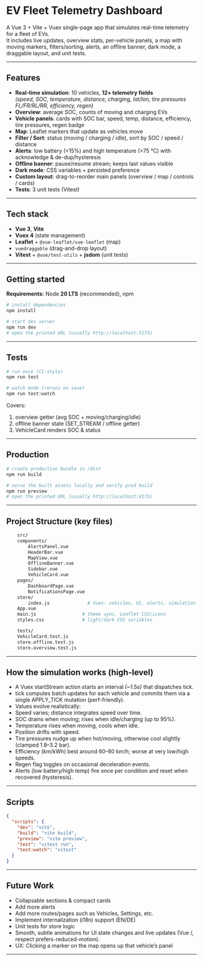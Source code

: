 # EV Fleet Telemetry Dashboard

A Vue 3 + Vite + Vuex single-page app that simulates real-time telemetry for a fleet of EVs.  
It includes live updates, overview stats, per-vehicle panels, a map with moving markers, filters/sorting, alerts, an offline banner, dark mode, a draggable layout, and unit tests.

---

## Features

- **Real-time simulation**: 10 vehicles, **12+ telemetry fields**  
  _(speed, SOC, temperature, distance, charging, lat/lon, tire pressures FL/FR/RL/RR, efficiency, regen)_
- **Overview**: average SOC, counts of moving and charging EVs
- **Vehicle panels**: cards with SOC bar, speed, temp, distance, efficiency, tire pressures, regen badge
- **Map**: Leaflet markers that update as vehicles move
- **Filter / Sort**: status (moving / charging / idle), sort by SOC / speed / distance
- **Alerts**: low battery (<15%) and high temperature (>75 °C) with acknowledge & de-dup/hysteresis
- **Offline banner**: pause/resume stream; keeps last values visible
- **Dark mode**: CSS variables + persisted preference
- **Custom layout**: drag-to-reorder main panels (overview / map / controls / cards)
- **Tests**: 3 unit tests (Vitest)

---

## Tech stack

- **Vue 3**, **Vite**
- **Vuex 4** (state management)
- **Leaflet** + `@vue-leaflet/vue-leaflet` (map)
- `vuedraggable` (drag-and-drop layout)
- **Vitest** + `@vue/test-utils` + **jsdom** (unit tests)

---

## Getting started

**Requirements:** Node **20 LTS** (recommended), npm

```bash
# install dependencies
npm install

# start dev server
npm run dev
# open the printed URL (usually http://localhost:5173)
```

---

## Tests

```bash
# run once (CI-style)
npm run test

# watch mode (reruns on save)
npm run test:watch
```

Covers:

1. overview getter (avg SOC + moving/charging/idle)
2. offline banner state (SET_STREAM / offline getter)
3. VehicleCard renders SOC & status

---

## Production

```bash
# create production bundle in /dist
npm run build

# serve the built assets locally and verify prod build
npm run preview
# open the printed URL (usually http://localhost:4173)

```

---

## Project Structure (key files)

```bash
    src/
    components/
        AlertsPanel.vue
        HeaderBar.vue
        MapView.vue
        OfflineBanner.vue
        Sidebar.vue
        VehicleCard.vue
    pages/
        DashboardPage.vue
        NotificationsPage.vue
    store/
        index.js              # Vuex: vehicles, UI, alerts, simulation
    App.vue
    main.js                 # theme sync, Leaflet CSS/icons
    styles.css              # light/dark CSS variables

    tests/
    VehicleCard.test.js
    store.offline.test.js
    store.overview.test.js

```

---

## How the simulation works (high-level)

- A Vuex startStream action starts an interval (~1.5s) that dispatches tick.
- tick computes batch updates for each vehicle and commits them via a single APPLY_TICK mutation (perf-friendly).
- Values evolve realistically:
- Speed varies; distance integrates speed over time.
- SOC drains when moving; rises when idle/charging (up to 95%).
- Temperature rises when moving, cools when idle.
- Position drifts with speed.
- Tire pressures nudge up when hot/moving, otherwise cool slightly (clamped 1.8–3.2 bar).
- Efficiency (km/kWh) best around 60–80 km/h; worse at very low/high speeds.
- Regen flag toggles on occasional deceleration events.
- Alerts (low battery/high temp) fire once per condition and reset when recovered (hysteresis).

---

## Scripts

```json
{
  "scripts": {
    "dev": "vite",
    "build": "vite build",
    "preview": "vite preview",
    "test": "vitest run",
    "test:watch": "vitest"
  }
}
```

---

## Future Work

- Collapsable sections & compact cards
- Add more alerts
- Add more routes/pages such as Vehicles, Settings, etc.
- Implement internalization (i18n) support (EN/DE)
- Unit tests for store logic
- Smooth, subtle animations for UI state changes and live updates (Vue <Transition>/<TransitionGroup>, respect prefers-reduced-motion).
- UX: Clicking a marker on the map opens up that vehicle’s panel

---
